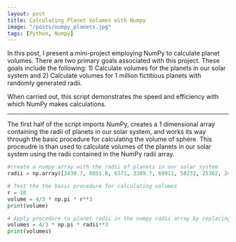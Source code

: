 ```yaml
---
layout: post
title: Calculating Planet Volumes with Numpy
image: "/posts/numpy_planets.jpg"
tags: [Python, Numpy]
---
```


In this post, I present a mini-project employing NumPy to calculate planet volumes. There are two primary goals associated with this project. These goals include the following: 1) Calculate volumes for the planets in our solar system and 2) Calculate volumes for 1 million fictitious planets with randomly generated radii.

When carried out, this script demonstrates the speed and efficiency with which NumPy makes calculations.   

---

The first half of the script imports NumPy, creates a 1 dimensional array containing the radii of planets in our solar system, and works its way through the basic procedure for calculating the volume of sphere. This proceudre is than used to calculate volumes of the planets in our solar system using the radii contained in the NumPy radii array.  

```python
#create a numpy array with the radii of planets in our solar system
radii = np.array([2439.7, 6051.8, 6371, 3389.7, 69911, 58232, 25362, 24622])

# Test the the basic procedure for calculating volumes
r = 10
volume = 4/3 * np.pi * r**3
print(volume)

# Apply procedure to planet radii in the numpy radii array by replacing r with radii 
volumes = 4/3 * np.pi * radii**3
print(volumes)
```

